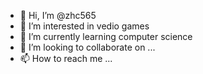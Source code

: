 - 👋 Hi, I’m @zhc565
- 👀 I’m interested in vedio games
- 🌱 I’m currently learning computer science
- 💞️ I’m looking to collaborate on ...
- 📫 How to reach me ...

<!---
zhc565/zhc565 is a ✨ special ✨ repository because its `README.md` (this file) appears on your GitHub profile.
You can click the Preview link to take a look at your changes.
--->
